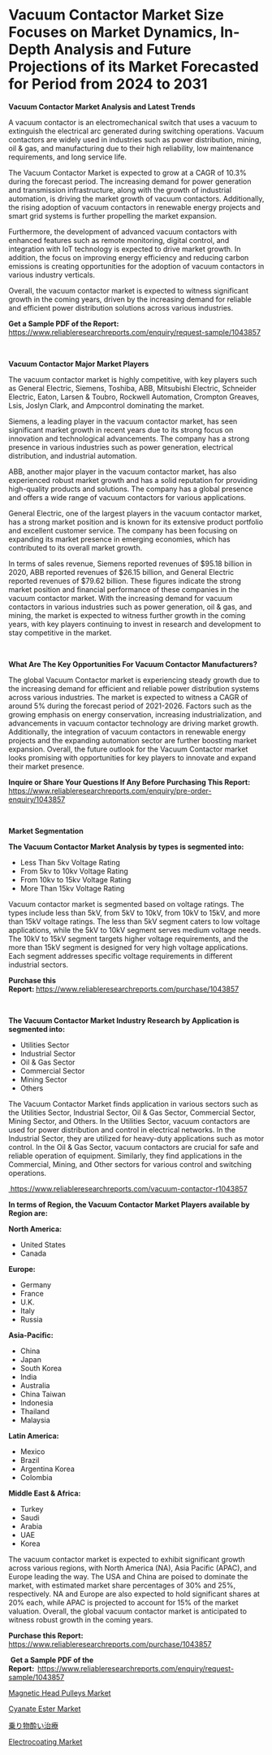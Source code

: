 <p><h1>Vacuum Contactor Market Size Focuses on Market Dynamics, In-Depth Analysis and Future Projections of its Market Forecasted for Period from 2024 to 2031</h1></p><p><strong>Vacuum Contactor Market Analysis and Latest Trends</strong></p>
<p><p>A vacuum contactor is an electromechanical switch that uses a vacuum to extinguish the electrical arc generated during switching operations. Vacuum contactors are widely used in industries such as power distribution, mining, oil & gas, and manufacturing due to their high reliability, low maintenance requirements, and long service life.</p><p>The Vacuum Contactor Market is expected to grow at a CAGR of 10.3% during the forecast period. The increasing demand for power generation and transmission infrastructure, along with the growth of industrial automation, is driving the market growth of vacuum contactors. Additionally, the rising adoption of vacuum contactors in renewable energy projects and smart grid systems is further propelling the market expansion.</p><p>Furthermore, the development of advanced vacuum contactors with enhanced features such as remote monitoring, digital control, and integration with IoT technology is expected to drive market growth. In addition, the focus on improving energy efficiency and reducing carbon emissions is creating opportunities for the adoption of vacuum contactors in various industry verticals.</p><p>Overall, the vacuum contactor market is expected to witness significant growth in the coming years, driven by the increasing demand for reliable and efficient power distribution solutions across various industries.</p></p>
<p><strong>Get a Sample PDF of the Report:&nbsp;</strong> <a href="https://www.reliableresearchreports.com/enquiry/request-sample/1043857">https://www.reliableresearchreports.com/enquiry/request-sample/1043857</a></p>
<p>&nbsp;</p>
<p><strong>Vacuum Contactor Major Market Players</strong></p>
<p><p>The vacuum contactor market is highly competitive, with key players such as General Electric, Siemens, Toshiba, ABB, Mitsubishi Electric, Schneider Electric, Eaton, Larsen & Toubro, Rockwell Automation, Crompton Greaves, Lsis, Joslyn Clark, and Ampcontrol dominating the market.</p><p>Siemens, a leading player in the vacuum contactor market, has seen significant market growth in recent years due to its strong focus on innovation and technological advancements. The company has a strong presence in various industries such as power generation, electrical distribution, and industrial automation.</p><p>ABB, another major player in the vacuum contactor market, has also experienced robust market growth and has a solid reputation for providing high-quality products and solutions. The company has a global presence and offers a wide range of vacuum contactors for various applications.</p><p>General Electric, one of the largest players in the vacuum contactor market, has a strong market position and is known for its extensive product portfolio and excellent customer service. The company has been focusing on expanding its market presence in emerging economies, which has contributed to its overall market growth.</p><p>In terms of sales revenue, Siemens reported revenues of $95.18 billion in 2020, ABB reported revenues of $26.15 billion, and General Electric reported revenues of $79.62 billion. These figures indicate the strong market position and financial performance of these companies in the vacuum contactor market. With the increasing demand for vacuum contactors in various industries such as power generation, oil & gas, and mining, the market is expected to witness further growth in the coming years, with key players continuing to invest in research and development to stay competitive in the market.</p></p>
<p>&nbsp;</p>
<p><strong>What Are The Key Opportunities For Vacuum Contactor Manufacturers?</strong></p>
<p><p>The global Vacuum Contactor market is experiencing steady growth due to the increasing demand for efficient and reliable power distribution systems across various industries. The market is expected to witness a CAGR of around 5% during the forecast period of 2021-2026. Factors such as the growing emphasis on energy conservation, increasing industrialization, and advancements in vacuum contactor technology are driving market growth. Additionally, the integration of vacuum contactors in renewable energy projects and the expanding automation sector are further boosting market expansion. Overall, the future outlook for the Vacuum Contactor market looks promising with opportunities for key players to innovate and expand their market presence.</p></p>
<p><strong>Inquire or Share Your Questions If Any Before Purchasing This Report:</strong> <a href="https://www.reliableresearchreports.com/enquiry/pre-order-enquiry/1043857">https://www.reliableresearchreports.com/enquiry/pre-order-enquiry/1043857</a></p>
<p>&nbsp;</p>
<p><strong>Market Segmentation</strong></p>
<p><strong>The Vacuum Contactor Market Analysis by types is segmented into:</strong></p>
<p><ul><li>Less Than 5kv Voltage Rating</li><li>From 5kv to 10kv Voltage Rating</li><li>From 10kv to 15kv Voltage Rating</li><li>More Than 15kv Voltage Rating</li></ul></p>
<p><p>Vacuum contactor market is segmented based on voltage ratings. The types include less than 5kV, from 5kV to 10kV, from 10kV to 15kV, and more than 15kV voltage ratings. The less than 5kV segment caters to low voltage applications, while the 5kV to 10kV segment serves medium voltage needs. The 10kV to 15kV segment targets higher voltage requirements, and the more than 15kV segment is designed for very high voltage applications. Each segment addresses specific voltage requirements in different industrial sectors.</p></p>
<p><strong>Purchase this Report:&nbsp;</strong><a href="https://www.reliableresearchreports.com/purchase/1043857">https://www.reliableresearchreports.com/purchase/1043857</a></p>
<p>&nbsp;</p>
<p><strong>The Vacuum Contactor Market Industry Research by Application is segmented into:</strong></p>
<p><ul><li>Utilities Sector</li><li>Industrial Sector</li><li>Oil & Gas Sector</li><li>Commercial Sector</li><li>Mining Sector</li><li>Others</li></ul></p>
<p><p>The Vacuum Contactor Market finds application in various sectors such as the Utilities Sector, Industrial Sector, Oil & Gas Sector, Commercial Sector, Mining Sector, and Others. In the Utilities Sector, vacuum contactors are used for power distribution and control in electrical networks. In the Industrial Sector, they are utilized for heavy-duty applications such as motor control. In the Oil & Gas Sector, vacuum contactors are crucial for safe and reliable operation of equipment. Similarly, they find applications in the Commercial, Mining, and Other sectors for various control and switching operations.</p></p>
<p><a href="https://www.reliableresearchreports.com/vacuum-contactor-r1043857">&nbsp;https://www.reliableresearchreports.com/vacuum-contactor-r1043857</a></p>
<p><strong>In terms of Region, the Vacuum Contactor Market Players available by Region are:</strong></p>
<p>
    <p> <strong> North America: </strong>
        <ul>
            <li>United States</li>
            <li>Canada</li>
        </ul>
        </p> 
    <p> <strong> Europe: </strong>
        <ul>
            <li>Germany</li>
            <li>France</li>
            <li>U.K.</li>
            <li>Italy</li>
            <li>Russia</li>
        </ul>
        </p> 
    <p> <strong> Asia-Pacific: </strong>
        <ul>
            <li>China</li>
            <li>Japan</li>
            <li>South Korea</li>
            <li>India</li>
            <li>Australia</li>
            <li>China Taiwan</li>
            <li>Indonesia</li>
            <li>Thailand</li>
            <li>Malaysia</li>
        </ul>
        </p> 
    <p> <strong> Latin America: </strong>
        <ul>
            <li>Mexico</li>
            <li>Brazil</li>
            <li>Argentina Korea</li>
            <li>Colombia</li>
        </ul>
        </p> 
    <p> <strong> Middle East & Africa: </strong>
        <ul>
            <li>Turkey</li>
            <li>Saudi</li>
            <li>Arabia</li>
            <li>UAE</li>
            <li>Korea</li>
        </ul>
    </p>
    </p>
<p><p>The vacuum contactor market is expected to exhibit significant growth across various regions, with North America (NA), Asia Pacific (APAC), and Europe leading the way. The USA and China are poised to dominate the market, with estimated market share percentages of 30% and 25%, respectively. NA and Europe are also expected to hold significant shares at 20% each, while APAC is projected to account for 15% of the market valuation. Overall, the global vacuum contactor market is anticipated to witness robust growth in the coming years.</p></p>
<p><strong>Purchase this Report: </strong><a href="https://www.reliableresearchreports.com/purchase/1043857">https://www.reliableresearchreports.com/purchase/1043857</a></p>
<p>&nbsp;<strong>Get a Sample PDF of the Report:&nbsp;&nbsp;</strong><a href="https://www.reliableresearchreports.com/enquiry/request-sample/1043857">https://www.reliableresearchreports.com/enquiry/request-sample/1043857</a></p>
<p><strong></strong></p>
<p><p><a href="https://github.com/okotobwrhuteie/Market-Research-Report-List-2/blob/main/magnetic-head-pulleys-market.md">Magnetic Head Pulleys Market</a></p><p><a href="https://www.linkedin.com/pulse/cyanate-ester-market-centers-aspects-growth-share-opportunity-cxdxc?trackingId=2%2BIgLPoo2IuteDgrMEKJ5Q%3D%3D">Cyanate Ester Market</a></p><p><a href="https://github.com/SarahFahey88/Market-Research-Report-List-1/blob/main/951005027665.md">乗り物酔い治療</a></p><p><a href="https://www.linkedin.com/pulse/electrocoating-market-research-report-forecasted-period-fd31c?trackingId=knuufY9ceupUUr0JAUWarA%3D%3D">Electrocoating Market</a></p></p>